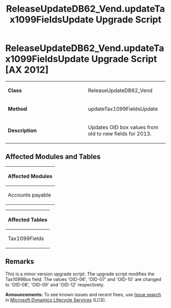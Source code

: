 ﻿---
title: ReleaseUpdateDB62_Vend.updateTax1099FieldsUpdate Upgrade Script
TOCTitle: ReleaseUpdateDB62_Vend.updateTax1099FieldsUpdate Upgrade Script
ms:assetid: 10ff3dde-4fa2-7018-71d1-c32d1dc03619
ms:mtpsurl: https://msdn.microsoft.com/en-us/library/Dn975036(v=AX.60)
ms:contentKeyID: 65236150
ms.date: 05/18/2015
mtps_version: v=AX.60
---

# ReleaseUpdateDB62\_Vend.updateTax1099FieldsUpdate Upgrade Script [AX 2012]


<table>
<colgroup>
<col style="width: 50%" />
<col style="width: 50%" />
</colgroup>
<tbody>
<tr class="odd">
<td><p><strong>Class</strong></p></td>
<td><p>ReleaseUpdateDB62_Vend</p></td>
</tr>
<tr class="even">
<td><p><strong>Method</strong></p></td>
<td><p>updateTax1099FieldsUpdate</p></td>
</tr>
<tr class="odd">
<td><p><strong>Description</strong></p></td>
<td><p>Updates OID box values from old to new fields for 2013.</p></td>
</tr>
</tbody>
</table>


## Affected Modules and Tables

<table>
<colgroup>
<col style="width: 100%" />
</colgroup>
<thead>
<tr class="header">
<th><p>Affected Modules</p></th>
</tr>
</thead>
<tbody>
<tr class="odd">
<td><p>Accounts payable</p></td>
</tr>
</tbody>
</table>


<table>
<colgroup>
<col style="width: 100%" />
</colgroup>
<thead>
<tr class="header">
<th><p>Affected Tables</p></th>
</tr>
</thead>
<tbody>
<tr class="odd">
<td><p>Tax1099Fields</p></td>
</tr>
</tbody>
</table>


## Remarks

This is a minor version upgrade script. The upgrade script modifies the Tax1099Box field. The values 'OID-06', 'OID-07' and 'OID-10' are changed to 'OID-08', 'OID-09' and 'OID-12' respectively.

  
**Announcements:** To see known issues and recent fixes, use [Issue search](http://go.microsoft.com/fwlink/?linkid=389258) in [Microsoft Dynamics Lifecycle Services](http://go.microsoft.com/fwlink/?linkid=306505) (LCS).

